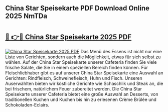 ## China Star Speisekarte PDF Download Online 2025 NmTDa

# <h2><a href="http://gc82w2.nevu.top/?p=China+Star+Speisekarte">🔗 👉🔴 China Star Speisekarte 2025 PDF</a></h2>

[![China Star Speisekarte 2025 PDF](https://i.imgur.com/dBaPXMq.png)](http://gc82w2.nevu.top/?p=China+Star+Speisekarte)
Das Menü des Essens ist nicht nur eine Liste von Gerichten, sondern auch die Möglichkeit, etwas für sich selbst zu wählen. Auf der China Star Speisekarte unserer Cafeteria finden Sie viele frische Salate, die Sie in einem speziellen Bereich finden können. Für Fleischliebhaber gibt es auf unserer China Star Speisekarte eine Auswahl an Gerichten: Rindfleisch, Schweinefleisch, Huhn und Fisch. Unseren Auserwählten bieten wir köstliche Gerichte wie Schaschlik und Steak an, die bei frischem, natürlichem Feuer zubereitet werden. Die China Star Speisekarte unserer Cafeteria bietet eine große Auswahl an Desserts, von traditionellen Kuchen und Kuchen bis hin zu erlesenen Crème Brûlée und Schokoladen-Eclairs.
